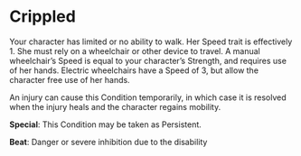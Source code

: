 # Crippled

Your character has limited or no ability to walk. Her
Speed trait is effectively 1. She must rely on a wheelchair or
other device to travel. A manual wheelchair’s Speed is equal
to your character’s Strength, and requires use of her hands.
Electric wheelchairs have a Speed of 3, but allow the character
free use of her hands.

An injury can cause this Condition temporarily, in which
case it is resolved when the injury heals and the character
regains mobility.

**Special**: This Condition may be taken as Persistent.

**Beat**: Danger or severe inhibition due to the disability